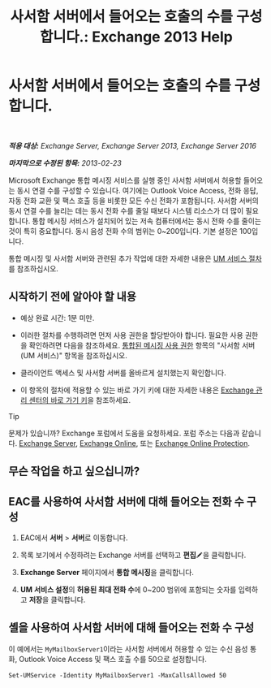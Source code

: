 ﻿---
title: '사서함 서버에서 들어오는 호출의 수를 구성 합니다.: Exchange 2013 Help'
TOCTitle: 사서함 서버에서 들어오는 호출의 수를 구성 합니다.
ms:assetid: 419e1de9-2bf8-48a8-824d-2a536b0a6d90
ms:mtpsurl: https://technet.microsoft.com/ko-kr/library/Aa997637(v=EXCHG.150)
ms:contentKeyID: 50555974
ms.date: 05/22/2018
mtps_version: v=EXCHG.150
ms.translationtype: MT
---

# 사서함 서버에서 들어오는 호출의 수를 구성 합니다.

 

_**적용 대상:** Exchange Server, Exchange Server 2013, Exchange Server 2016_

_**마지막으로 수정된 항목:** 2013-02-23_

Microsoft Exchange 통합 메시징 서비스를 실행 중인 사서함 서버에서 허용할 들어오는 동시 연결 수를 구성할 수 있습니다. 여기에는 Outlook Voice Access, 전화 응답, 자동 전화 교환 및 팩스 호출 등을 비롯한 모든 수신 전화가 포함됩니다. 사서함 서버의 동시 연결 수를 늘리는 데는 동시 전화 수를 줄일 때보다 시스템 리소스가 더 많이 필요합니다. 통합 메시징 서비스가 설치되어 있는 저속 컴퓨터에서는 동시 전화 수를 줄이는 것이 특히 중요합니다. 동시 음성 전화 수의 범위는 0~200입니다. 기본 설정은 100입니다.

통합 메시징 및 사서함 서버와 관련된 추가 작업에 대한 자세한 내용은 [UM 서비스 절차](um-services-procedures-exchange-2013-help.md)를 참조하십시오.

## 시작하기 전에 알아야 할 내용

  - 예상 완료 시간: 1분 미만.

  - 이러한 절차를 수행하려면 먼저 사용 권한을 할당받아야 합니다. 필요한 사용 권한을 확인하려면 다음을 참조하세요. [통합된 메시징 사용 권한](unified-messaging-permissions-exchange-2013-help.md) 항목의 "사서함 서버(UM 서비스)" 항목을 참조하십시오.

  - 클라이언트 액세스 및 사서함 서버를 올바르게 설치했는지 확인합니다.

  - 이 항목의 절차에 적용할 수 있는 바로 가기 키에 대한 자세한 내용은 [Exchange 관리 센터의 바로 가기 키](keyboard-shortcuts-in-the-exchange-admin-center-exchange-online-protection-help.md)을 참조하세요.


> [!TIP]
> 문제가 있습니까? Exchange 포럼에서 도움을 요청하세요. 포럼 주소는 다음과 같습니다. <A href="https://go.microsoft.com/fwlink/p/?linkid=60612">Exchange Server</A>, <A href="https://go.microsoft.com/fwlink/p/?linkid=267542">Exchange Online</A>, 또는 <A href="https://go.microsoft.com/fwlink/p/?linkid=285351">Exchange Online Protection</A>.



## 무슨 작업을 하고 싶으십니까?

## EAC를 사용하여 사서함 서버에 대해 들어오는 전화 수 구성

1.  EAC에서 **서버** \> **서버**로 이동합니다.

2.  목록 보기에서 수정하려는 Exchange 서버를 선택하고 **편집**![편집 아이콘](images/JJ218640.6f53ccb2-1f13-4c02-bea0-30690e6ea71d(EXCHG.150).gif "편집 아이콘")을 클릭합니다.

3.  **Exchange Server** 페이지에서 **통합 메시징**을 클릭합니다.

4.  **UM 서비스 설정**의 **허용된 최대 전화 수**에 0~200 범위에 포함되는 숫자를 입력하고 **저장**을 클릭합니다.

## 셸을 사용하여 사서함 서버에 대해 들어오는 전화 수 구성

이 예에서는 `MyMailboxServer1`이라는 사서함 서버에서 허용할 수 있는 수신 음성 통화, Outlook Voice Access 및 팩스 호출 수를 50으로 설정합니다.

    Set-UMService -Identity MyMailboxServer1 -MaxCallsAllowed 50

